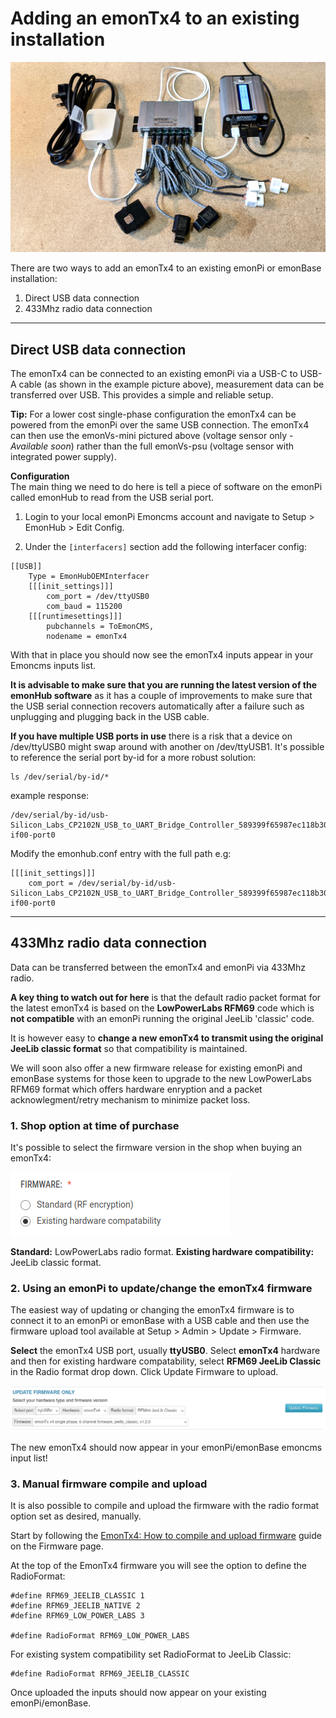 # Adding an emonTx4 to an existing installation

![emontx4_emonpi.jpg](img/emontx4_emonpi.jpg)

There are two ways to add an emonTx4 to an existing emonPi or emonBase installation:

1. Direct USB data connection
2. 433Mhz radio data connection

---

## Direct USB data connection

The emonTx4 can be connected to an existing emonPi via a USB-C to USB-A cable (as shown in the example picture above), measurement data can be transferred over USB. This provides a simple and reliable setup.

**Tip:** For a lower cost single-phase configuration the emonTx4 can be powered from the emonPi over the same USB connection. The emonTx4 can then use the emonVs-mini pictured above (voltage sensor only - *Available soon*) rather than the full emonVs-psu (voltage sensor with integrated power supply).

**Configuration**<br>The main thing we need to do here is tell a piece of software on the emonPi called emonHub to read from the USB serial port. 

1. Login to your local emonPi Emoncms account and navigate to Setup > EmonHub > Edit Config.

2. Under the `[interfacers]` section add the following interfacer config:

```
[[USB]]
    Type = EmonHubOEMInterfacer
    [[[init_settings]]]
        com_port = /dev/ttyUSB0
        com_baud = 115200
    [[[runtimesettings]]]
        pubchannels = ToEmonCMS,
        nodename = emonTx4
```

With that in place you should now see the emonTx4 inputs appear in your Emoncms inputs list.

**It is advisable to make sure that you are running the latest version of the emonHub software** as it has a couple of improvements to make sure that the USB serial connection recovers automatically after a failure such as unplugging and plugging back in the USB cable.

**If you have multiple USB ports in use** there is a risk that a device on /dev/ttyUSB0 might swap around with another on /dev/ttyUSB1. It's possible to reference the serial port by-id for a more robust solution:

    ls /dev/serial/by-id/*
    
example response:

    /dev/serial/by-id/usb-Silicon_Labs_CP2102N_USB_to_UART_Bridge_Controller_589399f65987ec118b30e33719c2d21c-if00-port0

Modify the emonhub.conf entry with the full path e.g:

    [[[init_settings]]]
        com_port = /dev/serial/by-id/usb-Silicon_Labs_CP2102N_USB_to_UART_Bridge_Controller_589399f65987ec118b30e33719c2d21c-if00-port0

---

## 433Mhz radio data connection

Data can be transferred between the emonTx4 and emonPi via 433Mhz radio. 

**A key thing to watch out for here** is that the default radio packet format for the latest emonTx4 is based on the **LowPowerLabs RFM69** code which is **not compatible** with an emonPi running the original JeeLib 'classic' code.

It is however easy to **change a new emonTx4 to transmit using the original JeeLib classic format** so that compatibility is maintained.

We will soon also offer a new firmware release for existing emonPi and emonBase systems for those keen to upgrade to the new LowPowerLabs RFM69 format which offers hardware enryption and a packet acknowlegment/retry mechanism to minimize packet loss.

### 1. Shop option at time of purchase

It's possible to select the firmware version in the shop when buying an emonTx4:

![firmware_selection_shop.png](img/firmware_selection_shop.png)

**Standard:** LowPowerLabs radio format. **Existing hardware compatibility:** JeeLib classic format.


### 2. Using an emonPi to update/change the emonTx4 firmware

The easiest way of updating or changing the emonTx4 firmware is to connect it to an emonPi or emonBase with a USB cable and then use the firmware upload tool available at Setup > Admin > Update > Firmware.

**Select** the emonTx4 USB port, usually **ttyUSB0**. Select **emonTx4** hardware and then for existing hardware compatability, select **RFM69 JeeLib Classic** in the Radio format drop down. Click Update Firmware to upload.

![emonpi_firmware_change_classic.png](img/emonpi_firmware_change_classic.png)


The new emonTx4 should now appear in your emonPi/emonBase emoncms input list!


### 3. Manual firmware compile and upload

It is also possible to compile and upload the firmware with the radio format option set as desired, manually.

Start by following the [EmonTx4: How to compile and upload firmware](firmware.md) guide on the Firmware page.

At the top of the EmonTx4 firmware you will see the option to define the RadioFormat:

```
#define RFM69_JEELIB_CLASSIC 1
#define RFM69_JEELIB_NATIVE 2
#define RFM69_LOW_POWER_LABS 3

#define RadioFormat RFM69_LOW_POWER_LABS
```

For existing system compatibility set RadioFormat to JeeLib Classic:

    #define RadioFormat RFM69_JEELIB_CLASSIC
    
Once uploaded the inputs should now appear on your existing emonPi/emonBase.
